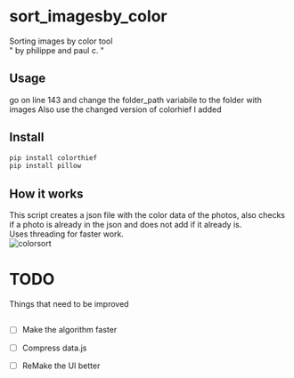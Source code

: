 # sort_imagesby_color
Sorting images by color tool  
" by philippe and paul c. "
## Usage
go on line 143 and change the folder_path variabile to the folder with images
Also use the changed version of colorhief I added
## Install

```bash
pip install colorthief
pip install pillow
```
## How it works

This script creates a json file with the color data of the photos, also checks if a photo is already in the json and does not add if it already is.  
Uses threading for faster work.  
![colorsort](https://github.com/Phi999/sort_imagesby_color/assets/72974980/3c091292-ca02-4f1c-beaf-61813fb5b285)

# TODO
Things that need to be improved
## 
- [ ] Make the algorithm faster
- [ ] Compress data.js
- [ ] ReMake the UI better


    
